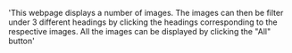 'This webpage displays a number of images. The images can then be filter under 3 different headings by clicking the headings corresponding to the respective images. All the images can be displayed by clicking the "All" button'
